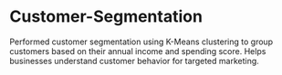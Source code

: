 # Customer-Segmentation
Performed customer segmentation using K-Means clustering to group customers based on their annual income and spending score. Helps businesses understand customer behavior for targeted marketing.
